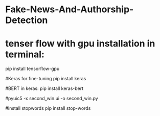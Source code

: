 # Fake-News-And-Authorship-Detection

# tenser flow with gpu installation in terminal:
pip install tensorflow-gpu 

#Keras for fine-tuning
pip install keras

#BERT in keras:
pip install keras-bert

#pyuic5 -x second_win.ui -o second_win.py

#install stopwords
pip install stop-words